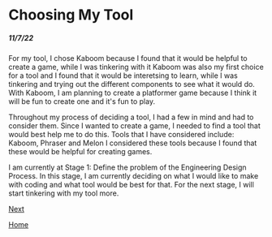 # Choosing My Tool
##### 11/7/22

For my tool, I chose Kaboom because I found that it would be helpful to create a game, while I was tinkering with it Kaboom was also my first choice for a tool and I found that it would be interetsing to learn, while I was tinkering and trying out the different components to see what it would do. With Kaboom, I am planning to create a platformer game because I think it will be fun to create one and it's fun to play.

Throughout my process of deciding a tool, I had a few in mind and had to consider them. Since I wanted to create a game, I needed to find a tool that would best help me to do this. Tools that I have considered include: Kaboom, Phraser and Melon I considered these tools because I found that these would be helpful for creating games.

I am currently at Stage 1: Define the problem of the Engineering Design Process. In this stage, I am currently deciding on what I would like to make with coding and what tool would be best for that. For the next stage, I will start tinkering with my tool more.

[Next](entry02.md)

[Home](../README.md)